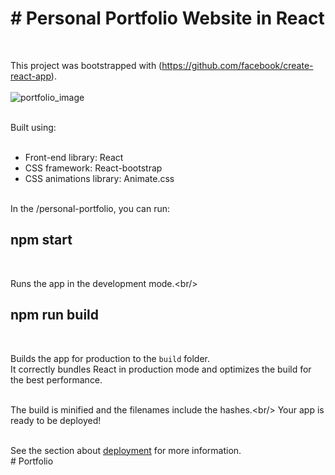 <h1># Personal Portfolio Website in React</h1><br/>

This project was bootstrapped with (https://github.com/facebook/create-react-app).<br/><br/>
![portfolio_image](https://github.com/gpunit2417/Portfolio/assets/118668663/30cc689f-5813-46b3-a876-10fcc9dda48d)<br/><br/>

Built using:<br/><br/>

- Front-end library: React<br/>
- CSS framework: React-bootstrap<br/>
- CSS animations library: Animate.css<br/><br/>

In the /personal-portfolio, you can run:<br/>

<h2>npm start</h2><br/>

Runs the app in the development mode.\<br/>

<h2>npm run build</h2><br/>

Builds the app for production to the `build` folder.<br/>
It correctly bundles React in production mode and optimizes the build for the best performance.<br/><br/>

The build is minified and the filenames include the hashes.\<br/>
Your app is ready to be deployed!<br/><br/>

See the section about [deployment](https://facebook.github.io/create-react-app/docs/deployment) for more information.<br/>
#   P o r t f o l i o 
 
 

